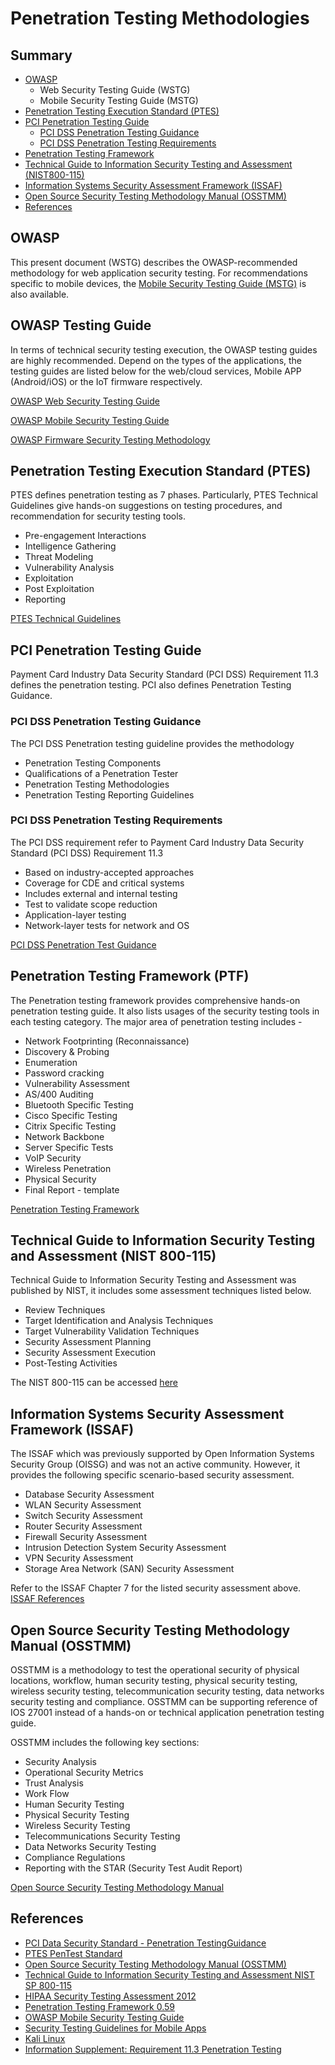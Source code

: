 # Penetration Testing Methodologies

## Summary

- [OWASP](#owasp)
  - Web Security Testing Guide (WSTG)
  - Mobile Security Testing Guide (MSTG)
- [Penetration Testing Execution Standard (PTES)](#penetration-testing-execution-standard-ptes)
- [PCI Penetration Testing Guide](#pci-penetration-testing-guide)
  - [PCI DSS Penetration Testing Guidance](#pci-dss-penetration-testing-guidance)
  - [PCI DSS Penetration Testing Requirements](#pci-dss-penetration-testing-requirements)
- [Penetration Testing Framework](#penetration-testing-framework)
- [Technical Guide to Information Security Testing and Assessment (NIST800-115)](#technical-guide-to-information-security-testing-and-assessment-nist800-115)
- [Information Systems Security Assessment Framework (ISSAF)](#information-systems-security-assessment-framework-issaf)
- [Open Source Security Testing Methodology Manual (OSSTMM)](#open-source-security-testing-methodology-manual-osstmm)
- [References](#references)

## OWASP

This present document (WSTG) describes the OWASP-recommended methodology for web application security testing. For recommendations specific to mobile devices, the [Mobile Security Testing Guide (MSTG)](https://owasp.org/www-project-mobile-security-testing-guide/) is also available.



## OWASP Testing Guide
In terms of technical security testing execution, the OWASP testing guides are highly recommended. Depend on the types of the applications, the testing guides are listed below for the web/cloud services, Mobile APP (Android/iOS) or the IoT firmware respectively. 

[OWASP Web Security Testing Guide](https://owasp.org/www-project-web-security-testing-guide/)

[OWASP Mobile Security Testing Guide](
https://owasp.org/www-project-mobile-security-testing-guide/)

[OWASP Firmware Security Testing Methodology](https://github.com/scriptingxss/owasp-fstm)


## Penetration Testing Execution Standard (PTES)
PTES defines penetration testing as 7 phases. Particularly, PTES Technical Guidelines give hands-on suggestions on testing procedures, and recommendation for security testing tools.

- Pre-engagement Interactions
- Intelligence Gathering
- Threat Modeling
- Vulnerability Analysis
- Exploitation
- Post Exploitation
- Reporting

[PTES Technical Guidelines](http://www.pentest-standard.org/index.php/PTES_Technical_Guidelines)

## PCI Penetration Testing Guide

Payment Card Industry Data Security Standard (PCI DSS) Requirement 11.3 defines the penetration testing. PCI also defines Penetration Testing Guidance.

### PCI DSS Penetration Testing Guidance

The PCI DSS Penetration testing guideline provides the methodology 

- Penetration Testing Components
- Qualifications of a Penetration Tester
- Penetration Testing Methodologies
- Penetration Testing Reporting Guidelines

### PCI DSS Penetration Testing Requirements

The PCI DSS requirement refer to Payment Card Industry Data Security Standard (PCI DSS) Requirement 11.3

- Based on industry-accepted approaches
- Coverage for CDE and critical systems
- Includes external and internal testing
- Test to validate scope reduction
- Application-layer testing
- Network-layer tests for network and OS

[PCI DSS Penetration Test Guidance](https://www.pcisecuritystandards.org/documents/Penetration_Testing_Guidance_March_2015.pdf)


## Penetration Testing Framework (PTF)

The Penetration testing framework provides comprehensive hands-on penetration testing guide. It also lists usages of the security testing tools in each testing category. The major area of penetration testing includes -

- Network Footprinting (Reconnaissance)
- Discovery & Probing
- Enumeration
- Password cracking
- Vulnerability Assessment
- AS/400 Auditing
- Bluetooth Specific Testing
- Cisco Specific Testing
- Citrix Specific Testing
- Network Backbone
- Server Specific Tests
- VoIP Security
- Wireless Penetration
- Physical Security
- Final Report - template

[Penetration Testing Framework](http://www.vulnerabilityassessment.co.uk/Penetration%20Test.html)

## Technical Guide to Information Security Testing and Assessment (NIST 800-115)
Technical Guide to Information Security Testing and Assessment was published by NIST, it includes some assessment techniques listed below.

- Review Techniques
- Target Identification and Analysis Techniques
- Target Vulnerability Validation Techniques 
- Security Assessment Planning
- Security Assessment Execution
- Post-Testing Activities

The NIST 800-115 can be accessed [here](https://csrc.nist.gov/publications/detail/sp/800-115/final)

## Information Systems Security Assessment Framework (ISSAF)

The ISSAF which was previously supported by Open Information Systems Security Group (OISSG) and was not an active community. However, it provides the following specific scenario-based security assessment.

- Database Security Assessment
- WLAN Security Assessment
- Switch Security Assessment
- Router Security Assessment
- Firewall Security Assessment
- Intrusion Detection System Security Assessment
- VPN Security Assessment
- Storage Area Network (SAN) Security Assessment

Refer to the ISSAF Chapter 7 for the listed security assessment above.
[ISSAF References](https://sourceforge.net/projects/isstf/)


## Open Source Security Testing Methodology Manual (OSSTMM)


OSSTMM is a methodology to test the operational security of physical locations, workflow, human security testing, physical security testing, wireless security testing, telecommunication security testing, data networks security testing and compliance. OSSTMM can be supporting reference of IOS 27001 instead of a hands-on or technical application penetration testing guide. 

OSSTMM includes the following key sections:
- Security Analysis
- Operational Security Metrics
- Trust Analysis
- Work Flow
- Human Security Testing
- Physical Security Testing
- Wireless Security Testing
- Telecommunications Security Testing
- Data Networks Security Testing
- Compliance Regulations
- Reporting with the STAR (Security Test Audit Report)

[Open Source Security Testing Methodology Manual](https://www.isecom.org/OSSTMM.3.pdf)


## References

- [PCI Data Security Standard - Penetration TestingGuidance](https://www.pcisecuritystandards.org/documents/Penetration-Testing-Guidance-v1_1.pdf)
- [PTES PenTest Standard](http://www.pentest-standard.org/index.php/Main_Page)
- [Open Source Security Testing Methodology Manual (OSSTMM)](http://www.isecom.org/research/osstmm.html)
- [Technical Guide to Information Security Testing and Assessment NIST SP 800-115](https://csrc.nist.gov/publications/detail/sp/800-115/final)
- [HIPAA Security Testing Assessment 2012](http://csrc.nist.gov/news_events/hiipaa_june2012/day2/day2-6_kscarfone-rmetzer_security-testing-assessment.pdf)
- [Penetration Testing Framework 0.59](http://www.vulnerabilityassessment.co.uk/Penetration%20Test.html)
- [OWASP Mobile Security Testing Guide](https://owasp.org/www-project-mobile-security-testing-guide/)
- [Security Testing Guidelines for Mobile Apps](https://owasp.org/www-pdf-archive/Security_Testing_Guidelines_for_mobile_Apps_-_Florian_Stahl%2BJohannes_Stroeher.pdf)
- [Kali Linux](https://www.kali.org/)
- [Information Supplement: Requirement 11.3 Penetration Testing](https://www.pcisecuritystandards.org/pdfs/infosupp_11_3_penetration_testing.pdf)
